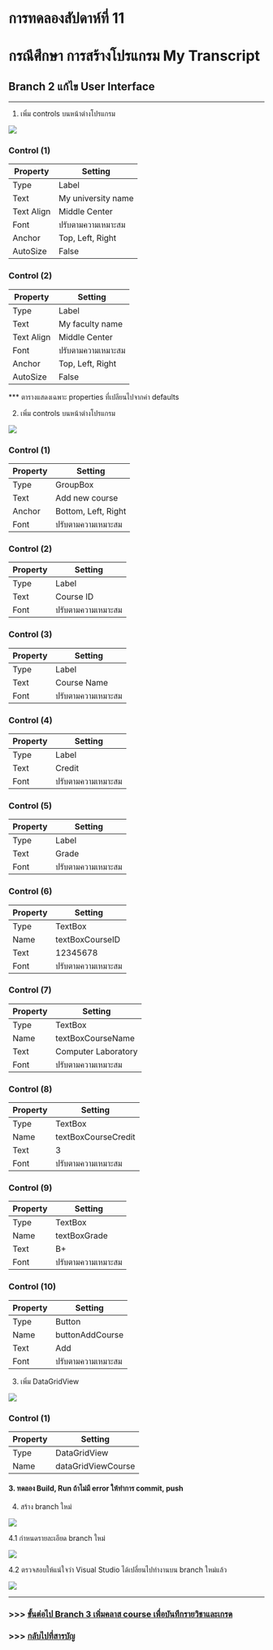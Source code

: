 # การทดลองสัปดาห์ที่ 11  #
# กรณึศึกษา การสร้างโปรแกรม My Transcript #

## Branch 2 แก้ไข  User Interface ##
---

1. เพิ่ม controls บนหน้าต่างโปรแกรม
<p> <img src = "./images/Fig_CaseStudy_12.png">

### Control (1) ###

|Property| Setting     |
|--------|-------------|
|Type    | Label |
|Text    | My university name|
|Text Align | Middle Center|
|Font | ปรับตามความเหมาะสม|
|Anchor  | Top, Left, Right|
|AutoSize | False|

### Control (2) ###

|Property| Setting     |
|--------|-------------|
|Type    | Label |
|Text    | My faculty name|
|Text Align | Middle Center|
|Font | ปรับตามความเหมาะสม|
|Anchor  | Top, Left, Right|
|AutoSize | False|

*** ตารางแสดงเฉพาะ  properties ที่เปลียนไปจากค่า defaults


2. เพิ่ม controls บนหน้าต่างโปรแกรม
<p> <img src = "./images/Fig_CaseStudy_13.png">

### Control (1) ###

|Property| Setting     |
|--------|-------------|
|Type    | GroupBox |
|Text    | Add new course|
|Anchor  | Bottom, Left, Right|
|Font | ปรับตามความเหมาะสม|

### Control (2) ###

|Property| Setting     |
|--------|-------------|
|Type    | Label |
|Text    | Course ID|
|Font | ปรับตามความเหมาะสม|

### Control (3) ###

|Property| Setting     |
|--------|-------------|
|Type    | Label |
|Text    | Course Name|
|Font | ปรับตามความเหมาะสม|

### Control (4) ###

|Property| Setting     |
|--------|-------------|
|Type    | Label |
|Text    | Credit|
|Font | ปรับตามความเหมาะสม|

### Control (5) ###

|Property| Setting     |
|--------|-------------|
|Type    | Label |
|Text    | Grade|
|Font | ปรับตามความเหมาะสม|

### Control (6) ###

|Property| Setting     |
|--------|-------------|
|Type    | TextBox |
|Name    | textBoxCourseID |
|Text    | 12345678|
|Font | ปรับตามความเหมาะสม|

### Control (7) ###

|Property| Setting     |
|--------|-------------|
|Type    | TextBox |
|Name    | textBoxCourseName |
|Text    | Computer Laboratory|
|Font | ปรับตามความเหมาะสม|

### Control (8) ###

|Property| Setting     |
|--------|-------------|
|Type    | TextBox |
|Name    | textBoxCourseCredit |
|Text    | 3 |
|Font | ปรับตามความเหมาะสม|

### Control (9) ###

|Property| Setting     |
|--------|-------------|
|Type    | TextBox |
|Name    | textBoxGrade |
|Text    | B+|
|Font | ปรับตามความเหมาะสม|

### Control (10) ###

|Property| Setting     |
|--------|-------------|
|Type    | Button |
|Name    | buttonAddCourse |
|Text    | Add|
|Font | ปรับตามความเหมาะสม|


3. เพิ่ม DataGridView
<p> <img src = "./images/Fig_CaseStudy_14.png">

### Control (1) ###

|Property| Setting     |
|--------|-------------|
|Type    | DataGridView |
|Name    | dataGridViewCourse|


#### 3. ทดลอง Build, Run ถ้าไม่มี error ให้ทำการ commit, push ####


4. สร้าง branch ใหม่ 
<p> <img src = "./images/Fig_CaseStudy_15.png">

4.1 กำหนดรายละเอียด branch ใหม่
<p> <img src = "./images/Fig_CaseStudy_16.png">

4.2 ตรวจสอบให้แน่ใจว่า Visual Studio ได้เปลี่ยนไปทำงานบน branch ใหม่แล้ว
<p> <img src = "./images/Fig_CaseStudy_17.png">


---
### >>> [ขั้นต่อไป Branch 3 เพิ่มคลาส course เพื่อบันทึกรายวิชาและเกรด](./Week_11_CaseStudy_MyTranscript_Branch3.md) ###

### >>> [กลับไปที่สารบัญ](./Week_11_CaseStudy_MyTranscript_Inrto.md) ###
